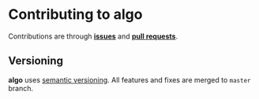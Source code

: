 # Contributing to algo

Contributions are through [**issues**](https://github.com/moorara/algo/issues)
and [**pull requests**](https://github.com/moorara/algo/pulls).

## Versioning

**algo** uses [semantic versioning](https://semver.org).
All features and fixes are merged to `master` branch.
